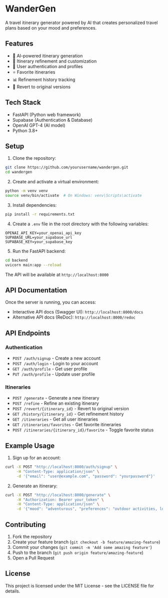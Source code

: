 # WanderGen

A travel itinerary generator powered by AI that creates personalized travel plans based on your mood and preferences.

## Features

- 🤖 AI-powered itinerary generation
- 🔄 Itinerary refinement and customization
- 📱 User authentication and profiles
- ⭐ Favorite itineraries
- 📊 Refinement history tracking
- 🔄 Revert to original versions

## Tech Stack

- FastAPI (Python web framework)
- Supabase (Authentication & Database)
- OpenAI GPT-4 (AI model)
- Python 3.8+

## Setup

1. Clone the repository:
```bash
git clone https://github.com/yourusername/wandergen.git
cd wandergen
```

2. Create and activate a virtual environment:
```bash
python -m venv venv
source venv/bin/activate  # On Windows: venv\Scripts\activate
```

3. Install dependencies:
```bash
pip install -r requirements.txt
```

4. Create a `.env` file in the root directory with the following variables:
```env
OPENAI_API_KEY=your_openai_api_key
SUPABASE_URL=your_supabase_url
SUPABASE_KEY=your_supabase_key
```

5. Run the FastAPI backend:
```bash
cd backend
uvicorn main:app --reload
```

The API will be available at `http://localhost:8000`

## API Documentation

Once the server is running, you can access:
- Interactive API docs (Swagger UI): `http://localhost:8000/docs`
- Alternative API docs (ReDoc): `http://localhost:8000/redoc`

## API Endpoints

### Authentication
- `POST /auth/signup` - Create a new account
- `POST /auth/login` - Login to your account
- `GET /auth/profile` - Get user profile
- `PUT /auth/profile` - Update user profile

### Itineraries
- `POST /generate` - Generate a new itinerary
- `POST /refine` - Refine an existing itinerary
- `POST /revert/{itinerary_id}` - Revert to original version
- `GET /history/{itinerary_id}` - Get refinement history
- `GET /itineraries` - Get all user itineraries
- `GET /itineraries/favorites` - Get favorite itineraries
- `POST /itineraries/{itinerary_id}/favorite` - Toggle favorite status

## Example Usage

1. Sign up for an account:
```bash
curl -X POST "http://localhost:8000/auth/signup" \
     -H "Content-Type: application/json" \
     -d '{"email": "user@example.com", "password": "yourpassword"}'
```

2. Generate an itinerary:
```bash
curl -X POST "http://localhost:8000/generate" \
     -H "Authorization: Bearer your_token" \
     -H "Content-Type: application/json" \
     -d '{"mood": "adventurous", "preferences": "outdoor activities, local cuisine"}'
```

## Contributing

1. Fork the repository
2. Create your feature branch (`git checkout -b feature/amazing-feature`)
3. Commit your changes (`git commit -m 'Add some amazing feature'`)
4. Push to the branch (`git push origin feature/amazing-feature`)
5. Open a Pull Request

## License

This project is licensed under the MIT License - see the LICENSE file for details.
